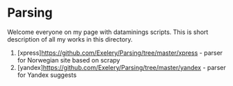 # Parsing
Welcome everyone on my page with dataminings scripts.
This is short description of all my works in this directory.
1. [xpress]https://github.com/Exelery/Parsing/tree/master/xpress - parser for Norwegian site based on scrapy
2. [yandex]https://github.com/Exelery/Parsing/tree/master/yandex - parser for Yandex suggests
